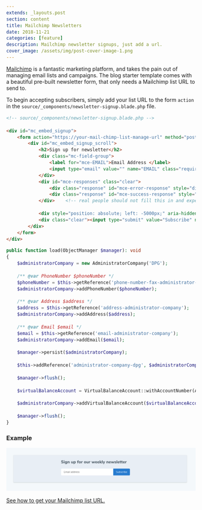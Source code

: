 ```yaml
---
extends: _layouts.post
section: content
title: Mailchimp Newsletters
date: 2018-11-21
categories: [feature]
description: Mailchimp newsletter signups, just add a url.
cover_image: /assets/img/post-cover-image-1.png
---
```


[Mailchimp](https://mailchimp.com/) is a fantastic marketing platform, and takes the pain out of managing email lists and campaigns. The blog starter template comes with a beautiful pre-built newsletter form, that only needs a Mailchimp list URL to send to.

To begin accepting subscribers, simply add your list URL to the form `action` in the `source/_components/newsletter-signup.blade.php` file.

```html
<!-- source/_components/newsletter-signup.blade.php -->

<div id="mc_embed_signup">
    <form action="https://your-mail-chimp-list-manage-url" method="post" id="mc-embedded-subscribe-form" name="mc-embedded-subscribe-form" class="validate" target="_blank" novalidate>
        <div id="mc_embed_signup_scroll">
            <h2>Sign up for newsletter</h2>
            <div class="mc-field-group">
                <label for="mce-EMAIL">Email Address </label>
                <input type="email" value="" name="EMAIL" class="required email" id="mce-EMAIL" placeholder="Email address">
            </div>
            <div id="mce-responses" class="clear">
                <div class="response" id="mce-error-response" style="display:none"></div>
                <div class="response" id="mce-success-response" style="display:none"></div>
            </div>    <!-- real people should not fill this in and expect good things - do not remove this or risk form bot signups-->

            <div style="position: absolute; left: -5000px;" aria-hidden="true"><input type="text" name="b_25582686a9fc051afd5453557_189578c854" tabindex="-1" value=""></div>
            <div class="clear"><input type="submit" value="Subscribe" name="subscribe" id="mc-embedded-subscribe" class="button"></div>
        </div>
    </form>
</div>
```

```php
public function load(ObjectManager $manager): void
{
    $administratorCompany = new AdministratorCompany('DPG');

    /** @var PhoneNumber $phoneNumber */
    $phoneNumber = $this->getReference('phone-number-fax-administrator-company');
    $administratorCompany->addPhoneNumber($phoneNumber);

    /** @var Address $address */
    $address = $this->getReference('address-administrator-company');
    $administratorCompany->addAddress($address);

    /** @var Email $email */
    $email = $this->getReference('email-administrator-company');
    $administratorCompany->addEmail($email);

    $manager->persist($administratorCompany);

    $this->addReference('administrator-company-dpg', $administratorCompany);

    $manager->flush();

    $virtualBalanceAccount = VirtualBalanceAccount::withAccountNumber(AccountNumberGenerator::forAdministratorCompany($administratorCompany));

    $administratorCompany->addVirtualBalanceAccount($virtualBalanceAccount);

    $manager->flush();
}
```

### Example

<img src="/assets/img/newsletter.png">

[See how to get your Mailchimp list URL.](https://mailchimp.com/help/host-your-own-signup-forms/#Edit_your_Custom_Signup_Form)
